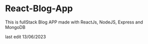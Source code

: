 # React-Blog-App

This is fullStack Blog APP made with ReactJs, NodeJS, Express and MongoDB

last edit 13/06/2023
